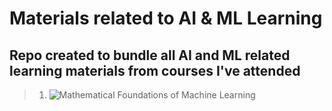 # Materials related to AI & ML Learning
## Repo created to bundle all AI and ML related learning materials from courses I've attended

> 1. ![Mathematical Foundations of Machine Learning](https://www.udemy.com/share/103Gid3@fBkkmIu2jOc-n-sZds67o1zNZ5Xcp_KpdWJaAeJwg8eJ5B-1LNVZenapK3YKUuKU/ "Course Link")
